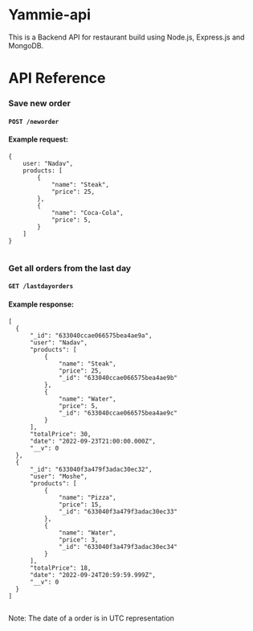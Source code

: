 # Yammie-api

This is a Backend API for restaurant build using Node.js, Express.js and MongoDB.

# API Reference

### Save new order

#### **```POST /neworder```** ####

#### Example request:
  
  ```
  {
      user: "Nadav",
      products: [
          {
              "name": "Steak",
              "price": 25,
          },
          {
              "name": "Coca-Cola",
              "price": 5,
          }
      ]
  }
    
```
  
### Get all orders from the last day

#### **```GET /lastdayorders```** ####

#### Example response:
  
  ```
[
    {
        "_id": "633040ccae066575bea4ae9a",
        "user": "Nadav",
        "products": [
            {
                "name": "Steak",
                "price": 25,
                "_id": "633040ccae066575bea4ae9b"
            },
            {
                "name": "Water",
                "price": 5,
                "_id": "633040ccae066575bea4ae9c"
            }
        ],
        "totalPrice": 30,
        "date": "2022-09-23T21:00:00.000Z",
        "__v": 0
    },
    {
        "_id": "633040f3a479f3adac30ec32",
        "user": "Moshe",
        "products": [
            {
                "name": "Pizza",
                "price": 15,
                "_id": "633040f3a479f3adac30ec33"
            },
            {
                "name": "Water",
                "price": 3,
                "_id": "633040f3a479f3adac30ec34"
            }
        ],
        "totalPrice": 18,
        "date": "2022-09-24T20:59:59.999Z",
        "__v": 0
    }
]
    
 ```

Note: The date of a order is in UTC representation
